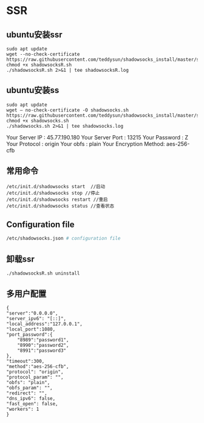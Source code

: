 # SSR

## ubuntu安装ssr

```
sudo apt update
wget --no-check-certificate https://raw.githubusercontent.com/teddysun/shadowsocks_install/master/shadowsocksR.sh
chmod +x shadowsocksR.sh
./shadowsocksR.sh 2>&1 | tee shadowsocksR.log

```

## ubuntu安装ss

```
sudo apt update
wget — no-check-certificate -O shadowsocks.sh https://raw.githubusercontent.com/teddysun/shadowsocks_install/master/shadowsocks.sh
chmod +x shadowsocks.sh
./shadowsocks.sh 2>&1 | tee shadowsocks.log

```

Your Server IP        :  45.77.190.180 
Your Server Port      :  13215 
Your Password         :  Z
Your Protocol         :  origin 
Your obfs             :  plain 
Your Encryption Method:  aes-256-cfb 

## 常用命令
```
/etc/init.d/shadowsocks start  //启动
/etc/init.d/shadowsocks stop //停止
/etc/init.d/shadowsocks restart //重启
/etc/init.d/shadowsocks status //查看状态
```

## Configuration file

```bash
/etc/shadowsocks.json # configuration file
```

## 卸载ssr
```
./shadowsocksR.sh uninstall
```

## 多用户配置
```
{
"server":"0.0.0.0",
"server_ipv6": "[::]",
"local_address":"127.0.0.1",
"local_port":1080,
"port_password":{
    "8989":"password1",
    "8990":"password2",
    "8991":"password3"
},
"timeout":300,
"method":"aes-256-cfb",
"protocol": "origin",
"protocol_param": "",
"obfs": "plain",
"obfs_param": "",
"redirect": "",
"dns_ipv6": false,
"fast_open": false,
"workers": 1
}
```
